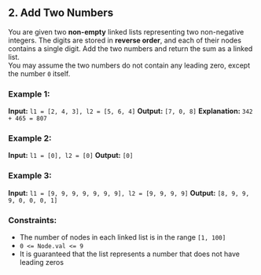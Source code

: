 ## 2. Add Two Numbers

You are given two **non-empty** linked lists representing two non-negative integers. The digits are stored in **reverse order**, and each of their nodes contains a single digit. Add the two numbers and return the sum as a linked list.  
You may assume the two numbers do not contain any leading zero, except the number `0` itself.

### Example 1:

**Input:** `l1 = [2, 4, 3], l2 = [5, 6, 4]`
**Output:** `[7, 0, 8]`
**Explanation:** `342 + 465 = 807`

### Example 2:

**Input:** `l1 = [0], l2 = [0]`
**Output:** `[0]`

### Example 3:

**Input:** `l1 = [9, 9, 9, 9, 9, 9, 9], l2 = [9, 9, 9, 9]`
**Output:** `[8, 9, 9, 9, 0, 0, 0, 1]`
 
### Constraints:

* The number of nodes in each linked list is in the range `[1, 100]`
* `0 <= Node.val <= 9`
* It is guaranteed that the list represents a number that does not have leading zeros

